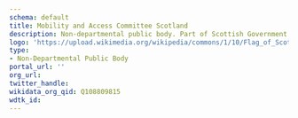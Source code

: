 ```yaml
---
schema: default
title: Mobility and Access Committee Scotland
description: Non-departmental public body. Part of Scottish Government
logo: 'https://upload.wikimedia.org/wikipedia/commons/1/10/Flag_of_Scotland.svg'
type:
- Non-Departmental Public Body
portal_url: ''
org_url: 
twitter_handle: 
wikidata_org_qid: Q108809815
wdtk_id: 
---
```

